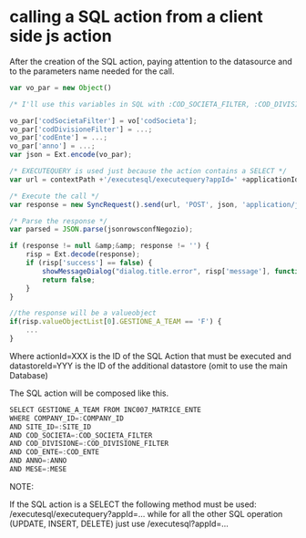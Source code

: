 # calling a SQL action from a client side js action

After the creation of the SQL action, paying attention to the datasource and to the parameters name needed for the call.

```javascript
var vo_par = new Object()

/* I'll use this variables in SQL with :COD_SOCIETA_FILTER, :COD_DIVISIONE_FILTER, :COD_ENTE, :ANNO */

vo_par['codSocietaFilter'] = vo['codSocieta'];
vo_par['codDivisioneFilter'] = ...;
vo_par['codEnte'] = ...;
vo_par['anno'] = ...;
var json = Ext.encode(vo_par);

/* EXECUTEQUERY is used just because the action contains a SELECT */
var url = contextPath +'/executesql/executequery?appId=' +applicationId+ '&amp;applicationId=' + applicationId + '&amp;actionId=2749&amp;datastoreId=9';

/* Execute the call */ 
var response = new SyncRequest().send(url, 'POST', json, 'application/json');

/* Parse the response */
var parsed = JSON.parse(jsonrowsconfNegozio);

if (response != null &amp;&amp; response != '') {
    risp = Ext.decode(response);
    if (risp['success'] == false) {
        showMessageDialog("dialog.title.error", risp['message'], function() {}, false);
        return false;
    }
}

//the response will be a valueobject
if(risp.valueObjectList[0].GESTIONE_A_TEAM == 'F') {
    ...        
}
```

Where actionId=XXX is the ID of the SQL Action that must be executed and datastoreId=YYY is the ID of the additional datastore \(omit to use the main Database\)

The SQL action will be composed like this.

```javascript
SELECT GESTIONE_A_TEAM FROM INC007_MATRICE_ENTE
WHERE COMPANY_ID=:COMPANY_ID
AND SITE_ID=:SITE_ID
AND COD_SOCIETA=:COD_SOCIETA_FILTER
AND COD_DIVISIONE=:COD_DIVISIONE_FILTER
AND COD_ENTE=:COD_ENTE
AND ANNO=:ANNO
AND MESE=:MESE
```

NOTE:

If the SQL action is a SELECT the following method must be used: /executesql/executequery?appId=… while for all the other SQL operation \(UPDATE, INSERT, DELETE\) just use /executesql?appId=…

